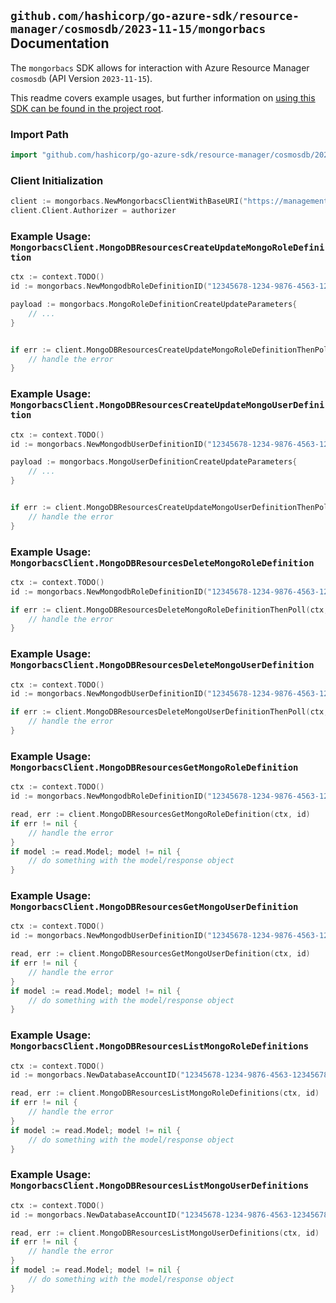 
## `github.com/hashicorp/go-azure-sdk/resource-manager/cosmosdb/2023-11-15/mongorbacs` Documentation

The `mongorbacs` SDK allows for interaction with Azure Resource Manager `cosmosdb` (API Version `2023-11-15`).

This readme covers example usages, but further information on [using this SDK can be found in the project root](https://github.com/hashicorp/go-azure-sdk/tree/main/docs).

### Import Path

```go
import "github.com/hashicorp/go-azure-sdk/resource-manager/cosmosdb/2023-11-15/mongorbacs"
```


### Client Initialization

```go
client := mongorbacs.NewMongorbacsClientWithBaseURI("https://management.azure.com")
client.Client.Authorizer = authorizer
```


### Example Usage: `MongorbacsClient.MongoDBResourcesCreateUpdateMongoRoleDefinition`

```go
ctx := context.TODO()
id := mongorbacs.NewMongodbRoleDefinitionID("12345678-1234-9876-4563-123456789012", "example-resource-group", "databaseAccountValue", "mongoRoleDefinitionIdValue")

payload := mongorbacs.MongoRoleDefinitionCreateUpdateParameters{
	// ...
}


if err := client.MongoDBResourcesCreateUpdateMongoRoleDefinitionThenPoll(ctx, id, payload); err != nil {
	// handle the error
}
```


### Example Usage: `MongorbacsClient.MongoDBResourcesCreateUpdateMongoUserDefinition`

```go
ctx := context.TODO()
id := mongorbacs.NewMongodbUserDefinitionID("12345678-1234-9876-4563-123456789012", "example-resource-group", "databaseAccountValue", "mongoUserDefinitionIdValue")

payload := mongorbacs.MongoUserDefinitionCreateUpdateParameters{
	// ...
}


if err := client.MongoDBResourcesCreateUpdateMongoUserDefinitionThenPoll(ctx, id, payload); err != nil {
	// handle the error
}
```


### Example Usage: `MongorbacsClient.MongoDBResourcesDeleteMongoRoleDefinition`

```go
ctx := context.TODO()
id := mongorbacs.NewMongodbRoleDefinitionID("12345678-1234-9876-4563-123456789012", "example-resource-group", "databaseAccountValue", "mongoRoleDefinitionIdValue")

if err := client.MongoDBResourcesDeleteMongoRoleDefinitionThenPoll(ctx, id); err != nil {
	// handle the error
}
```


### Example Usage: `MongorbacsClient.MongoDBResourcesDeleteMongoUserDefinition`

```go
ctx := context.TODO()
id := mongorbacs.NewMongodbUserDefinitionID("12345678-1234-9876-4563-123456789012", "example-resource-group", "databaseAccountValue", "mongoUserDefinitionIdValue")

if err := client.MongoDBResourcesDeleteMongoUserDefinitionThenPoll(ctx, id); err != nil {
	// handle the error
}
```


### Example Usage: `MongorbacsClient.MongoDBResourcesGetMongoRoleDefinition`

```go
ctx := context.TODO()
id := mongorbacs.NewMongodbRoleDefinitionID("12345678-1234-9876-4563-123456789012", "example-resource-group", "databaseAccountValue", "mongoRoleDefinitionIdValue")

read, err := client.MongoDBResourcesGetMongoRoleDefinition(ctx, id)
if err != nil {
	// handle the error
}
if model := read.Model; model != nil {
	// do something with the model/response object
}
```


### Example Usage: `MongorbacsClient.MongoDBResourcesGetMongoUserDefinition`

```go
ctx := context.TODO()
id := mongorbacs.NewMongodbUserDefinitionID("12345678-1234-9876-4563-123456789012", "example-resource-group", "databaseAccountValue", "mongoUserDefinitionIdValue")

read, err := client.MongoDBResourcesGetMongoUserDefinition(ctx, id)
if err != nil {
	// handle the error
}
if model := read.Model; model != nil {
	// do something with the model/response object
}
```


### Example Usage: `MongorbacsClient.MongoDBResourcesListMongoRoleDefinitions`

```go
ctx := context.TODO()
id := mongorbacs.NewDatabaseAccountID("12345678-1234-9876-4563-123456789012", "example-resource-group", "databaseAccountValue")

read, err := client.MongoDBResourcesListMongoRoleDefinitions(ctx, id)
if err != nil {
	// handle the error
}
if model := read.Model; model != nil {
	// do something with the model/response object
}
```


### Example Usage: `MongorbacsClient.MongoDBResourcesListMongoUserDefinitions`

```go
ctx := context.TODO()
id := mongorbacs.NewDatabaseAccountID("12345678-1234-9876-4563-123456789012", "example-resource-group", "databaseAccountValue")

read, err := client.MongoDBResourcesListMongoUserDefinitions(ctx, id)
if err != nil {
	// handle the error
}
if model := read.Model; model != nil {
	// do something with the model/response object
}
```
